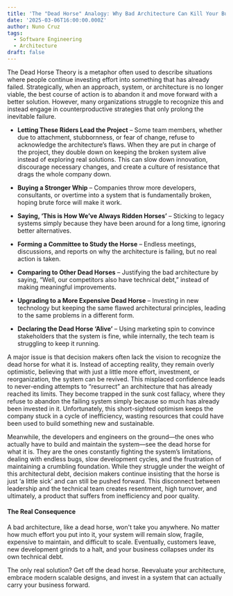 ```yaml
---
title: 'The "Dead Horse" Analogy: Why Bad Architecture Can Kill Your Business'
date: '2025-03-06T16:00:00.000Z'
author: Nuno Cruz
tags:
  - Software Engineering
  - Architecture
draft: false
---
```



The Dead Horse Theory is a metaphor often used to describe situations where people continue investing effort into something that has already failed. Strategically, when an approach, system, or architecture is no longer viable, the best course of action is to abandon it and move forward with a better solution. However, many organizations struggle to recognize this and instead engage in counterproductive strategies that only prolong the inevitable failure.

- **Letting These Riders Lead the Project** – Some team members, whether due to attachment, stubbornness, or fear of change, refuse to acknowledge the architecture’s flaws. When they are put in charge of the project, they double down on keeping the broken system alive instead of exploring real solutions. This can slow down innovation, discourage necessary changes, and create a culture of resistance that drags the whole company down.

- **Buying a Stronger Whip** – Companies throw more developers, consultants, or overtime into a system that is fundamentally broken, hoping brute force will make it work.

- **Saying, ‘This is How We’ve Always Ridden Horses’** – Sticking to legacy systems simply because they have been around for a long time, ignoring better alternatives.

- **Forming a Committee to Study the Horse** – Endless meetings, discussions, and reports on why the architecture is failing, but no real action is taken.

- **Comparing to Other Dead Horses** – Justifying the bad architecture by saying, “Well, our competitors also have technical debt,” instead of making meaningful improvements.

- **Upgrading to a More Expensive Dead Horse** – Investing in new technology but keeping the same flawed architectural principles, leading to the same problems in a different form.

- **Declaring the Dead Horse ‘Alive’** – Using marketing spin to convince stakeholders that the system is fine, while internally, the tech team is struggling to keep it running.

A major issue is that decision makers often lack the vision to recognize the dead horse for what it is. Instead of accepting reality, they remain overly optimistic, believing that with just a little more effort, investment, or reorganization, the system can be revived. This misplaced confidence leads to never-ending attempts to “resurrect” an architecture that has already reached its limits. They become trapped in the sunk cost fallacy, where they refuse to abandon the failing system simply because so much has already been invested in it. Unfortunately, this short-sighted optimism keeps the company stuck in a cycle of inefficiency, wasting resources that could have been used to build something new and sustainable.

Meanwhile, the developers and engineers on the ground—the ones who actually have to build and maintain the system—see the dead horse for what it is. They are the ones constantly fighting the system’s limitations, dealing with endless bugs, slow development cycles, and the frustration of maintaining a crumbling foundation. While they struggle under the weight of this architectural debt, decision makers continue insisting that the horse is just ‘a little sick’ and can still be pushed forward. This disconnect between leadership and the technical team creates resentment, high turnover, and ultimately, a product that suffers from inefficiency and poor quality.

#### The Real Consequence
A bad architecture, like a dead horse, won't take you anywhere. No matter how much effort you put into it, your system will remain slow, fragile, expensive to maintain, and difficult to scale. Eventually, customers leave, new development grinds to a halt, and your business collapses under its own technical debt.

The only real solution? Get off the dead horse. Reevaluate your architecture, embrace modern scalable designs, and invest in a system that can actually carry your business forward.